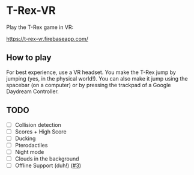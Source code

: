 # T-Rex-VR

Play the T-Rex game in VR:

https://t-rex-vr.firebaseapp.com/

## How to play

For best experience, use a VR headset. You make the T-Rex jump by jumping (yes, in the physical world!). You can also make it jump using the spacebar (on a computer) or by pressing the trackpad of a Google Daydream Controller.

## TODO

- [ ] Collision detection
- [ ] Scores + High Score
- [ ] Ducking
- [ ] Pterodactiles 
- [ ] Night mode
- [ ] Clouds in the background
- [ ] Offline Support (duh!) ([#3](https://github.com/urish/t-rex-vr/issues/3))
